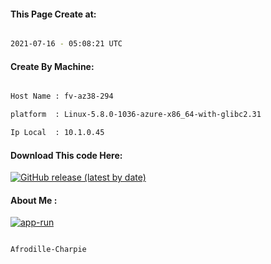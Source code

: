 
   
#### This Page Create at:

```bash

2021-07-16 - 05:08:21 UTC

```

#### Create By Machine:

```bash

Host Name : fv-az38-294

platform  : Linux-5.8.0-1036-azure-x86_64-with-glibc2.31

Ip Local  : 10.1.0.45

```
#### Download This code Here:

[![GitHub release (latest by date)](https://img.shields.io/github/v/release/Afrodille-Charpie/App-Run-1?style=for-the-badge&label=Download)](https://github.com/Afrodille-Charpie/App-Run-1/releases) 

</p> 

#### About Me :

[![app-run](https://github.com/Afrodille-Charpie/App-Run-1/actions/workflows/app-run.yml/badge.svg)](https://github.com/Afrodille-Charpie/App-Run-1/actions/workflows/app-run.yml)

```bash

Afrodille-Charpie

```

